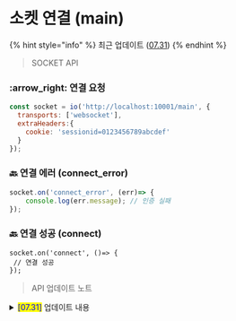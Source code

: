# 소켓 연결 (main)

{% hint style="info" %}
최근 업데이트 ([07.31](main.md#07.31))
{% endhint %}



> SOCKET API

### :arrow\_right: 연결 요청

```javascript
const socket = io('http://localhost:10001/main', {
  transports: ['websocket'],
  extraHeaders:{
    cookie: 'sessionid=0123456789abcdef'
  }
});
```

### :back: 연결 에러 (connect\_error)

```javascript
socket.on('connect_error', (err)=> {
	console.log(err.message); // 인증 실패
});
```

### :back: 연결 성공 (connect)

```
socket.on('connect', ()=> {
 // 연결 성공 
});
```



> API 업데이트 노트

<details>

<summary><mark style="color:blue;">[07.31]</mark> 업데이트 내용</summary>

#### <mark style="background-color:yellow;">연결 요청</mark>

*   **Parameters**

    ```
    transports: ['websocket']
    ```

    * 기본 롱폴링 방식에서 웹소켓 방식으로 수정한다.



    ```
    auth: {sessionid: '123456789abcdef'}
    ```

    * 사용자 식별을 위해 '**sessionid**' 전달한다.

#### <mark style="background-color:yellow;">연결 에러</mark> (connect\_error)

* '**sessionid**' 인증 실패시, 에러를 반환한다.

#### <mark style="background-color:yellow;">연결 성공</mark>  <mark style="background-color:yellow;">(</mark>connect)

* 소켓 연결 성공시, 반환한다.

</details>

